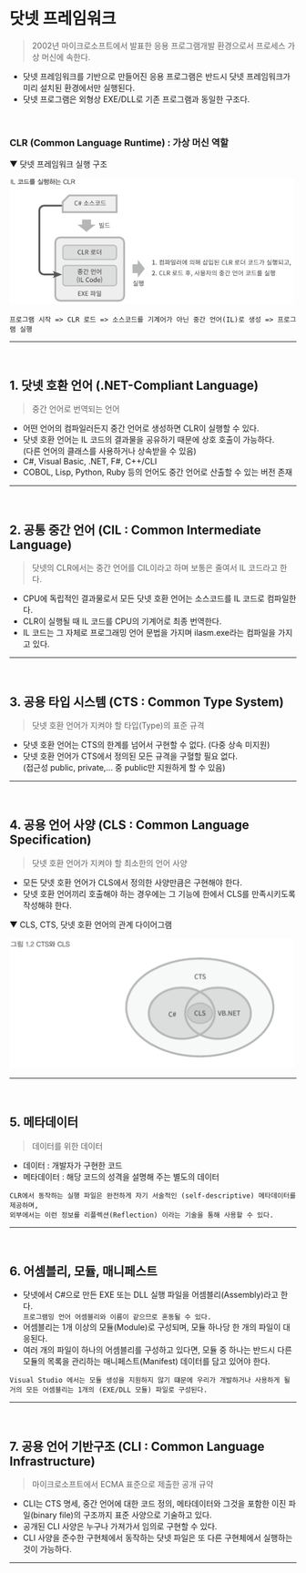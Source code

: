 # 닷넷 프레임워크
> 2002년 마이크로소프트에서 발표한 응용 프로그램개발 환경으로서 프로세스 가상 머신에 속한다.
- 닷넷 프레임워크를 기반으로 만들어진 응용 프로그램은 반드시 닷넷 프레임워크가 미리 설치된 환경에서만 실행된다.
- 닷넷 프로그램은 외형상 EXE/DLL로 기존 프로그램과 동일한 구조다.
<br>

### CLR (Common Language Runtime) : 가상 머신 역할
▼ 닷넷 프레임워크 실행 구조    

<img src="./Images/1_1.png" width="500"/>

```
프로그램 시작 => CLR 로드 => 소스코드를 기계어가 아닌 중간 언어(IL)로 생성 => 프로그램 실행
```
****
<br>

## 1. 닷넷 호환 언어 (.NET-Compliant Language)
> 중간 언어로 번역되는 언어
- 어떤 언어의 컴파일러든지 중간 언어로 생성하면 CLR이 실행할 수 있다.
- 닷넷 호환 언어는 IL 코드의 결과물을 공유하기 때문에 상호 호출이 가능하다.   
(다른 언어의 클래스를 사용하거나 상속받을 수 있음)
- C#, Visual Basic,  .NET, F#, C++/CLI
- COBOL, Lisp, Python, Ruby 등의 언어도 중간 언어로 산출할 수 있는 버전 존재
****
<br>

## 2. 공통 중간 언어 (CIL : Common Intermediate Language)
> 닷넷의 CLR에서는 중간 언어를 CIL이라고 하며 보통은 줄여서 IL 코드라고 한다.
- CPU에 독립적인 결과물로서 모든 닷넷 호환 언어는 소스코드를 IL 코드로 컴파일한다.
- CLR이 실행될 때 IL 코드를 CPU의 기계어로 최종 번역한다.
- IL 코드는 그 자체로 프로그래밍 언어 문법을 가지며 ilasm.exe라는 컴파일을 가지고 있다.   
****
<br>

## 3. 공용 타입 시스템 (CTS : Common Type System)
> 닷넷 호환 언어가 지켜야 할 타입(Type)의 표준 규격
- 닷넷 호환 언어는 CTS의 한계를 넘어서 구현할 수 없다. (다중 상속 미지원)
- 닷넷 호환 언어가 CTS에서 정의된 모든 규격을 구혈할 필요 없다.   
(접근성 public, private,... 중 public만 지원하게 할 수 있음)
****
<br>

## 4. 공용 언어 사양 (CLS : Common Language Specification)
> 닷넷 호환 언어가 지켜야 할 최소한의 언어 사양
- 모든 닷넷 호환 언어가 CLS에서 정의한 사양만큼은 구현해야 한다.
- 닷넷 호환 언어끼리 호출해야 하는 경우에는 그 기능에 한에서 CLS를 만족시키도록 작성해햐 한다.

▼ CLS, CTS, 닷넷 호환 언어의 관계 다이어그램    

<img src="./Images/1_2.png" width="500"/>

****
<br>

## 5. 메타데이터
> 데이터를 위한 데이터
- 데이터 : 개발자가 구현한 코드
- 메타데이터 : 해당 코드의 성격을 설명해 주는 별도의 데이터
```
CLR에서 동작하는 실행 파일은 완전하게 자기 서술적인 (self-descriptive) 메타데이터를 제공하며,
외부에서는 이런 정보를 리플렉션(Reflection) 이라는 기술을 통해 사용할 수 있다.
```
****
<br>

## 6. 어셈블리, 모듈, 매니페스트
- 닷넷에서 C#으로 만든 EXE 또는 DLL 실행 파일을 어셈블리(Assembly)라고 한다.    
`프로그램밍 언어 어셈블리와 이름이 같으므로 혼동될 수 있다.`
- 어셈블리는 1개 이상의 모듈(Module)로 구성되며, 모듈 하나당 한 개의 파일이 대응된다.
- 여러 개의 파일이 하나의 어셈블리를 구성하고 있다면, 모듈 중 하나는 반드시 다른 모듈의 목록을 관리하는 매니페스트(Manifest) 데이터를 담고 있어야 한다.
```
Visual Studio 에서는 모듈 생성을 지원하지 않기 떄문에 우리가 개발하거나 사용하게 될    
거의 모든 어셈블리는 1개의 (EXE/DLL 모듈) 파일로 구성된다.
```
****
<br>

## 7. 공용 언어 기반구조 (CLI : Common Language Infrastructure)
> 마이크로소프트에서 ECMA 표준으로 제출한 공개 규약
- CLI는 CTS 명세, 중간 언어에 대한 코드 정의, 메타데이터와 그것을 포함한 이진 파일(binary file)의 구조까지 표준 사양으로 기술하고 있다.
- 공개된 CLI 사양은 누구나 가져가서 임의로 구현할 수 있다.
- CLI 사양을 준수한 구현체에서 동작하는 닷넷 파일은 또 다른 구현체에서 실행하는 것이 가능하다.
****
<br>




